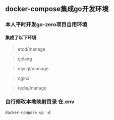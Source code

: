 ## docker-compose集成go开发环境

### 本人平时开发go-zero项目自用环境

#### 集成了以下环境

> etcd/manage

> golang

> mysql/manage

> nginx

> redis/manage

### 自行修改本地映射目录 在.env

``` 
docker-compose up -d
```
